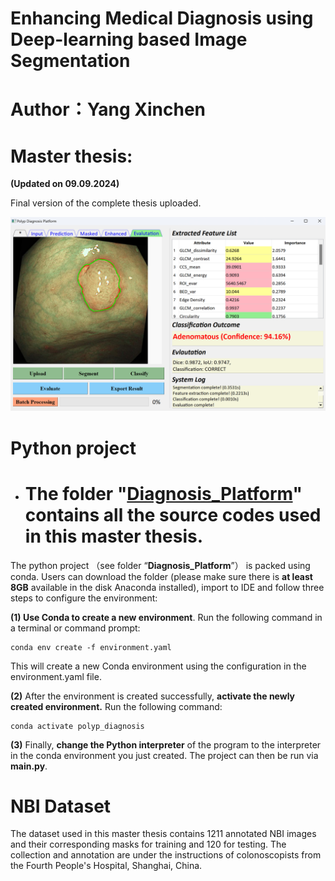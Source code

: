 # Enhancing Medical Diagnosis using Deep-learning based Image Segmentation

# Author：Yang Xinchen

# Master thesis:

**(Updated on 09.09.2024)**

Final version of the complete thesis uploaded.
               
![Software GUI](GUI.png)

# Python project

- # The folder "[Diagnosis_Platform]([https://git.mylab.th-luebeck.de/xinchen.yang/building-management-machine-vision/-/tree/main/detection_platform](https://github.com/Myosotis1111/Polyp-diagnosis-platform/tree/main/Diagnosis_Platform))" contains all the source codes used in this master thesis.

The python project （see folder “**Diagnosis_Platform**”） is packed using conda. Users can download the folder (please make sure there is **at least 8GB** available in the disk Anaconda installed), import to IDE and follow three steps to configure the environment:

**(1) Use Conda to create a new environment**. Run the following command in a terminal or command prompt:

    conda env create -f environment.yaml

This will create a new Conda environment using the configuration in the environment.yaml file.

**(2)** After the environment is created successfully, **activate the newly created environment.** Run the following command:

    conda activate polyp_diagnosis

**(3)** Finally, **change the Python interpreter** of the program to the interpreter in the conda environment you just created. The project can then be run via **main.py**.

# NBI Dataset

The dataset used in this master thesis contains 1211 annotated NBI images and their corresponding masks for training and 120 for testing. The collection and annotation are under the instructions of colonoscopists from the Fourth People's Hospital, Shanghai, China.
